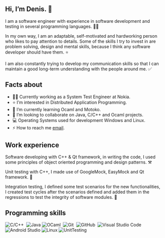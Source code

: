 ## Hi, I’m Denis. 👋
I am a software engineer with experience in software development and testing in several programming languages. 🧑‍💻

In my own way, I am an adaptable, self-motivated and hardworking person who likes to pay attention to details. Some of the skills I try to invest in are problem solving, design and mental skills, because I think any software developer should have them. ⭐

I am also constantly trying to develop my communication skills so that I can maintain a good long-term understanding with the people around me. ✅
## Facts about
- 👨‍💻 Currently working as a System Test Engineer at Nokia.
- ⭐ I’m interested in Distributed Application Programming.
- 🌱 I’m currently learning Ocaml and Motoko.
- 💞 I’m looking to collaborate on Java, C/C++ and Ocaml projects.
- 💻 Operating Systems used for development Windows and Linux.
- ⚡ How to reach me [email](denis.gruiax@icloud.com).

## Work experience
Software developing with C++ & Qt framework, in writing the code, I used some principles of object oriented programming and design patterns. ⚒️

Unit testing with C++, I made use of GoogleMock, EasyMock and Qt framework. 🧪

Integration testing, I defined some test scenarios for the new functionalities, I created test cycles after the scenarios defined and added them in the regressions to test the integrity of software modules. 🧩

## Programming skills
![C/C++](https://img.shields.io/badge/-C++-05122A?style=flat&logo=C%2B%2B&logoColor=00599C)&nbsp;
![Java](https://img.shields.io/badge/Java-FCC624.svg?style=flat&logo=Java&logoColor=white)
![OCaml](https://img.shields.io/badge/OCaml%20-%23150458.svg?&style=flat&logo=OCaml&logoColor=white)&nbsp;
![Git](https://img.shields.io/badge/-Git-05122A?style=flat&logo=git)&nbsp;
![GitHub](https://img.shields.io/badge/-GitHub-05122A?style=flat&logo=github)&nbsp;
![Visual Studio Code](https://img.shields.io/badge/Visual%20Studio%20Code-0078d7.svg?style=flat&logo=visual-studio-code&logoColor=white)
![Android Studio](https://img.shields.io/badge/Android%20Studio-3DDC84.svg?style=flat&logo=android-studio&logoColor=white)
![Linux](https://img.shields.io/badge/Linux-FCC624?style=flat&logo=linux&logoColor=black)
![UnitTesting](https://img.shields.io/badge/-UnitTesting-05122A?style=flat&logo=jUnit)&nbsp;

<!---
denisgruiax/denisgruiax is a ✨ special ✨ repository because its `README.md` (this file) appears on your GitHub profile.
You can click the Preview link to take a look at your changes.
--->

